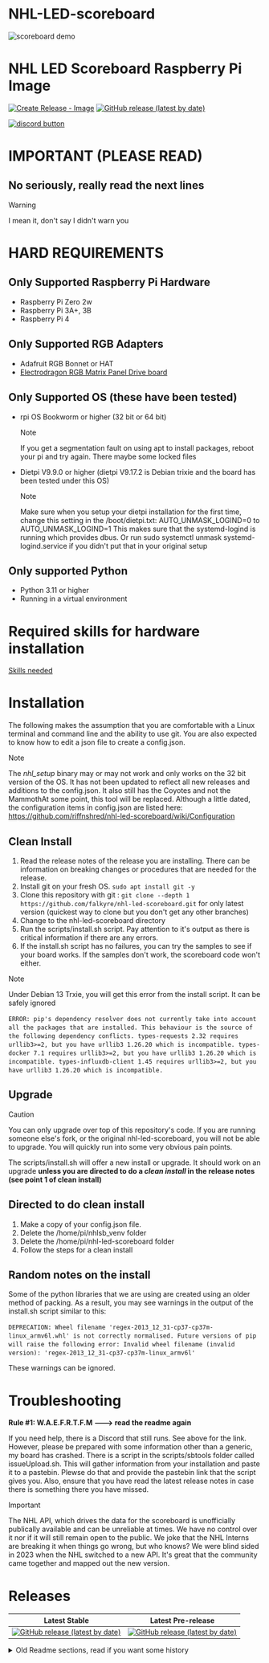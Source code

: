 
# NHL-LED-scoreboard

![scoreboard demo](assets/images/scoreboard.jpg)

# NHL LED Scoreboard Raspberry Pi Image 

[![Create Release - Image](https://github.com/falkyre/nhl-led-scoreboard-img/actions/workflows/main.yml/badge.svg)](https://github.com/falkyre/nhl-led-scoreboard-img/actions/workflows/main.yml)
[![GitHub release (latest by date)](https://badgen.net/github/release/falkyre/nhl-led-scoreboard-img?label=Version)](https://github.com/falkyre/nhl-led-scoreboard-img/releases/latest)

[![discord button](assets/images/discord_button.png)](https://discord.gg/CWa5CzK)
# IMPORTANT (PLEASE READ)
## No seriously, really read the next lines
> [!WARNING]
> I mean it, don't say I didn't warn you

# HARD REQUIREMENTS
## Only Supported Raspberry Pi Hardware
* Raspberry Pi Zero 2w
* Raspberry Pi 3A+, 3B
* Raspberry Pi 4
## Only Supported RGB Adapters
* Adafruit RGB Bonnet or HAT
* [Electrodragon RGB Matrix Panel Drive board](https://www.electrodragon.com/product/rgb-matrix-panel-drive-board-for-raspberry-pi-v2/)
## Only Supported OS (these have been tested)
* rpi OS Bookworm or higher (32 bit or 64 bit)
    > [!NOTE]
    > If you get a segmentation fault on using apt to install packages, reboot your pi and try again.  There maybe some locked files
* Dietpi V9.9.0 or higher (dietpi V9.17.2 is Debian trixie and the board has been tested under this OS)
    > [!NOTE]
    > Make sure when you setup your dietpi installation for the first time, change this setting in the /boot/dietpi.txt:
    > AUTO_UNMASK_LOGIND=0 to AUTO_UNMASK_LOGIND=1
    > This makes sure that the systemd-logind is running which provides dbus. 
    > Or run sudo systemctl unmask systemd-logind.service if you didn't put that in your original setup
## Only supported Python
* Python 3.11 or higher
* Running in a virtual environment


# Required skills for hardware installation
[Skills needed](#skill-requirements-please-read)

# Installation
The following makes the assumption that you are comfortable with a Linux terminal and command line and the ability to use git.  You are also expected to know how to edit a json file to create a config.json. 
> [!NOTE]
> The _nhl_setup_ binary may or may not work and only works on the 32 bit version of the OS.  It has not been updated to reflect all new releases and additions to the config.json.  It also still has the Coyotes and not the MammothAt some point, this tool will be replaced.  Although a little dated, the configuration items in config.json are listed here:  https://github.com/riffnshred/nhl-led-scoreboard/wiki/Configuration

## Clean Install
1. Read the release notes of the release you are installing.  There can be information on breaking changes or procedures that are needed for the release.
2. Install git on your fresh OS.  `sudo apt install git -y`
3. Clone this repository with git :  `git clone --depth 1 https://github.com/falkyre/nhl-led-scoreboard.git` for only latest version (quickest way to clone but you don't get any other branches)
4. Change to the nhl-led-scoreboard directory
5. Run the scripts/install.sh script.  Pay attention to it's output as there is critical information if there are any errors.
6. If the install.sh script has no failures, you can try the samples to see if your board works.  If the samples don't work, the scoreboard code won't either.  
> [!NOTE]
> Under Debian 13 Trxie, you will get this error from the install script.  It can be safely ignored

`ERROR: pip's dependency resolver does not currently take into account all the packages that are installed. This behaviour is the source of the following dependency conflicts.
types-requests 2.32 requires urllib3>=2, but you have urllib3 1.26.20 which is incompatible.
types-docker 7.1 requires urllib3>=2, but you have urllib3 1.26.20 which is incompatible.
types-influxdb-client 1.45 requires urllib3>=2, but you have urllib3 1.26.20 which is incompatible.`

   
## Upgrade
>[!CAUTION]
> You can only upgrade over top of this repository's code. If you are running someone else's fork, or the original nhl-led-scoreboard, you will not be able to upgrade.  You will quickly run into some very obvious pain points.

The scripts/install.sh will offer a new install or upgrade.  It should work on an upgrade **unless you are directed to do a _clean install_ in the release notes (see point 1 of clean install)**

## Directed to do clean install
1. Make a copy of your config.json file.
2. Delete the /home/pi/nhlsb_venv folder
3. Delete the /home/pi/nhl-led-scoreboard folder
4. Follow the steps for a clean install

## Random notes on the install
Some of the python libraries that we are using are created using an older method of packing.  As a result, you may see warnings in the output of the install.sh script similar to this:

`DEPRECATION: Wheel filename 'regex-2013_12_31-cp37-cp37m-linux_armv6l.whl' is not correctly normalised. Future versions of pip will raise the following error:
  Invalid wheel filename (invalid version): 'regex-2013_12_31-cp37-cp37m-linux_armv6l'`

These warnings can be ignored.

# Troubleshooting
**Rule #1:  W.A.E.F.R.T.F.M ---> read the readme again**

If you need help, there is a Discord that still runs.  See above for the link.  However, please be prepared with some information other than a generic, my board has crashed.  There is a script in the scripts/sbtools folder called issueUpload.sh.  This will gather information from your installation and paste it to a pastebin.  Plewse do that and provide the pastebin link that the script gives you.  Also, ensure that you have read the latest release notes in case there is something there you have missed.

>[!IMPORTANT]
> The NHL API, which drives the data for the scoreboard is unofficially publically available and can be unreliable at times.  We have no control over it nor if it will still remain open to the public.  We joke that the NHL Interns are breaking it when things go wrong, but who knows?  We were blind sided in 2023 when the NHL switched to a new API.  It's great that the community came together and mapped out the new version.

# Releases
| Latest Stable | Latest Pre-release |
| --- | --- |
|[![GitHub release (latest by date)](https://badgen.net/github/release/falkyre/nhl-led-scoreboard/stable?label=Version)](https://github.com/falkyre/nhl-led-scoreboard/releases/latest)|[![GitHub release (latest by date)](https://badgen.net/github/release/falkyre/nhl-led-scoreboard?label=Version)](https://github.com/falkyre/nhl-led-scoreboard/releases/latest)|


<details>
<summary>Old Readme sections, read if you want some history</summary>

## (2025-07-08) We now have an image and some Mammoth team names.
Effective release 2025.7.0, the minimum supported version of Python is 3.11.  If you run the latest rpiOS built on Debian Bookworm, you are ok.  Anything lower than Python 3.11, the install script WILL NOT COMPLETE with the proper Python libraries required to run the scoreboard.

I've switched over to using CALVER(https://calver.org/) versioning.  This will follow the YYYY.MM.minor numbering scheme.  So anything released n March of 2025 will have a 2025.3.x version number.  I've done this to step away from the old versioning and not keep updating the last V1.9.xxxxxx.

As of 2025.3.0, you can now download and run the scoreboard in a web browser using docker or podman.  The images are published here:  https://github.com/falkyre/nhl-led-scoreboard/pkgs/container/nhl-led-scoreboard and are two platforms (linux/amd64 or linux/arm64).  This is completely seperate from running the scoreboard on physical hardware and is just another way to enjoy this tremendous application.  The docker-compose.yml file will create a container with the code in this repository and run a webserver on port 8888 that will display the scoreboard.  If you don't run the docker-compose up from where you downloaded this repository, you'll have to change the ./config/config.json line in the docker-compose file to point to where you locally have a config.json file.  Change the TZ environment variable to reflect your timezone.  You can change the ports to use a different host based port if you want to (the format is host port:container port).  Don't change the container port number from 8888.

## (2025-01-10) It's ALIVE ... All hail V1.9.0 ... for now
This version of the NHL LED Scoreboard has been updated to work with the latest changes to the NHL API along with other additions that were planned for the next release.  This includes MQTT, a change to remove pyowm library as the OWM API it used has been deprecated.  Also, removed the use of the geocoder library as it was failing on doing a location lookup.  This release also adds the RGB Emulator code so you can also run the Web version of the NHL LED Scoreboard if you want to (use the --emulated command line)

## (2024-05-17) THE END ... For now...
After what seems to be some minor change in the NHL API, new issues arose which rendered the software unusable. I have been working on a new version built from the ground up and decided to put my focus on it instead of fixing and supporting this one. I therefore decided to Archive this repository. The plan is to roll out the new version in the fall, in time for the 2024-2025 NHL season.

## (2023-11-09)
old stats api is officially dead. please read below on the current state of the project. only thing that change is that the plan is that Ill start from scratch for the next version. No time frame on anything for now for reasons stated below

## (2023-10-11) Indefinitly on Hold. More changes and complications. Limited free time. Future uncertain (Don't build this for a friend).
Over the last few weeks, we discovered that the NHL API has changed to a new one and the previous version is now unreliable (even tho it came back to life after being out for a few days). More so, a lot of packages, plugins and more recently, the OS we use had a major update and the software stack we use to make this project work changed a lot. This means that the current documentation of this project is now partially deprecated. If you have enough know-how, you can make the project work. Due to unforeseen events in my life, I no longer have the same amount of free time to dedicate to this project, keep it up to date and make it easy to use. 

The current situation is, that if you have a working scoreboard, it should be fine while the previous NHL API is operational. If your scoreboard is not working at the moment, you may try the image version of the scoreboard offered by Falkyre. He's currently working on fixing a few things related to software changes and OS changes, but I believe he will have it up and running in the coming days. Again, this uses the previous version of the NHL API and thus, its fate is the same. 

What I'm focusing on with the little time I find is fixing the code of this project to use the new NHL API. This will take a bit of time. 


## Compatible Raspberry pi OS
V1.9.0 has been tested and used on the latest bookworm from Raspberry Pi (November 2024) as well as DietPi V9.9.0 (based on bookworm).
For v1.6.x and lower, use Raspberry Pi OS Lite (Legacy). The newer version of Raspberry pi OS (Bullseye) is not supported at the moment.  


### Supported Raspberry Pi models

The models we support are the Raspberry Pi Zero 2W, all the Raspberry pi 3 and the Pi 4 models. 

If you are looking to replace your raspberry pi Zero, I personally recommend the Raspberry pi 3A+. If you use the RGB Bonnet along with that, make sure to isolate the bottom of it with a few layers of Kapton tape or a layer of electrical tape.

## Description

This is a Python software made to display NHL live scores, stats, and more of your favorite teams, on a Raspberry Pi driven RGB LED matrix. An LED matrix panel (also called a Dot led matrix or dot matrix) is a panel of LEDs used to build huge displays as you see in arenas, malls, time square, etc...

## Skill requirements (PLEASE READ)
I reckon that a lot of interest come from users that have little to no experience with a raspberry pi or computers and how to set up and use electronic devices in general. To help yourself here are some basic skills you need in order to set up and use this software and the device you are about to build. 

* Basic knowledge of Bash command language and terminal navigation. Here is a starting point https://www.raspberrypi.org/documentation/linux/usage/commands.md
* Basic Knowledge of Electronics. 
* Willingness to fail and keep trying.
* (Optional but recommended) Basic soldering skill. 

This documentation offers technical information related to the installation and execution of this software only. You will need to figure out other unrelated technical processes through tutorials or searching on google.


## Disclaimer

This project relies on an undocumented NHL API which is also what nhl.com use. The data is not always accurate and might have delays and errors that's out of our control.

  

## Tutorials from other source

>"I followed instructions from somewhere else and I'm having issues"

  

This project is new and is in constant evolution. Please read the documentation and instructions to install and run this software provided here.

  

## Support and community

<a  href="assets/images/community_4.jpg"  target="_blank"><img  width="115"  src="assets/images/community_4.jpg"></a> <a  href="assets/images/community_2.jpg"  target="_blank"> <img  width="220"  src="assets/images/community_2.jpg"></a><a  href="assets/images/community_1.jpg"  target="_blank"> <img  width="220"  src="assets/images/community_1.jpg"></a> <a  href="assets/images/community_3.jpg"  target="_blank"> <img  width="220"  src="assets/images/community_3.jpg"></a>

**NEW on MARCH 2 2020***
The Discord Channel still exist, But We now use the new [Discussions](https://github.com/riffnshred/nhl-led-scoreboard/discussions) section. If you need help, are looking for resources, show off your setup or want to keep up with what's going on with the project, this is where it's all about.

## Requirements

Installation in a python virtual enviroment is now the preferred way of installation due to the upcoming Raspberry Pi OS Bookworm and Python 3.11.  The install.sh script will handle this for you (the venv will be installed in the directory ``nhlsb_venv`` in the home directory of the user doing the install).  This will change how the scoreboard is launched as you now need to reference the venv python and not the global python install. 

**Previous way with everything globally install as root user**

> `sudo python3 ./src/main.py [command line options]`

**Now with the venv**
> `sudo /home/pi/nhlsb-venv/bin/python3 ./src/main.py [command line options]`

Since version V1.0.0 you need python 3.3 and up.


## Time and data accuracy
The scoreboard refreshes the data at a faster rate (15 seconds by default, don't go faster than 10). This does not change the fact that the data from the API is refreshed every minute. The faster refresh rate allows catching the new data from the API faster.

Syncing the scoreboard with a TV Broadcast is, to my knowledge, impossible. The delay between the actual game and the TV broadcast is different depending on where you are in relation to the game's location. This also means that you will see the goal animation before it happens on TV sometimes. I'm working on this issue and looking to find a solution to implement a delay at some point. 

Also, it might happen the data shown on board might be wrong for a short time, even goals. That is because the API is drunk. If you see data that might be wrong, compare it to the nhl.com and see if it's different.


## Hardware and Assembly
Please refer to the [Hardware page](https://github.com/riffnshred/nhl-led-scoreboard/wiki/Hardware) in the wiki section. You will find everything you need to order and build your scoreboard.  

**IMPORTANT NOTE**: Even tho there are other ways to run an rgb led matrix, I only support for the Adafruit HAT and Adafruit Bonnet. They have a great tutorial on how to install both of them on their website. Follow these steps until **STEP 5** to assemble your setup. https://learn.adafruit.com/adafruit-rgb-matrix-bonnet-for-raspberry-pi/driving-matrices

If you create an issue because you are having trouble running your setup and you are using something different, I will close it and tell you to buy the appropriate parts or to check the [rpi-rgb-led-matrix ](https://github.com/hzeller/rpi-rgb-led-matrix) repo.


## Software Installation

### Method 1 - Using the nhl-led-scoreboard-img (Recommended)
You can now install, connect, configure and run the scoreboard using the new [nhl-led-scoreboard-img](https://github.com/falkyre/nhl-led-scoreboard-img)
PLEASE READ THE DOCUMENTATION AND TAKE YOUR TIME TO GO THROUGH THE PROCESS.
**NOTE**: This image has been tested but is still in Beta. If you have issues, Open a new issue on His repository. 

Download the image [HERE](https://github.com/falkyre/nhl-led-scoreboard-img/releases)


**Note that this images is generated AFTER I release a new update. keep an eye on the Badges at the top of the page or on the repository it self to see when the new image comes out**

### Method 2 - Standard installation and setup (For Dev and Modders).
This is the classic way to install and configure the scoreboard. If you want to do your own thing and add or modify components to your scoreboard, I recommend fallowing this guide to install, configure and run your scoreboard. 

[Step by step installation guide](https://github.com/riffnshred/nhl-led-scoreboard/wiki/Step-by-step-guide.)

### Method 3 - Software Emulation
You can install the software to run in an emulated mode via a variety of display adapters by using [RGBMatrixEmulator](https://github.com/ty-porter/RGBMatrixEmulator).

Installation is straight-forward using the emulator installer script appropriate for your operating system:

MacOS / Linux:

```sh
sh scripts/emulator_setup.sh
```

Windows:

```sh
TODO
```

Once your emulated software is installed, you can continue with [Step 5 of the manual setup guide].

Running the emulated version of the board is easy:

```sh
python3 src/main.py --emulated
```

See [RGBMatrixEmulator customization options] for further customization of the display.
 

## Shout-out

First, these two for making this repo top notch and already working on future versions:

- [Josh Kay](https://github.com/joshkay)

- [Sean Ostermann](https://github.com/falkyre)

This project was inspired by the [mlb-led-scoreboard](https://github.com/MLB-LED-Scoreboard/mlb-led-scoreboard). Go check it out and try it on your board, even if you are not a baseball fan, it's amazing.

I also used this [nhlscoreboard repo](https://github.com/quarterturn/nhlscoreboard) as a guide at the very beginning as I was learning python.
You all can thank [Drew Hynes](https://gitlab.com/dword4) for his hard work on documenting the free [nhl api](https://gitlab.com/dword4/nhlapi).

## Licensing

This project uses the GNU Public License. If you intend to sell these, the code must remain open source.
</details>